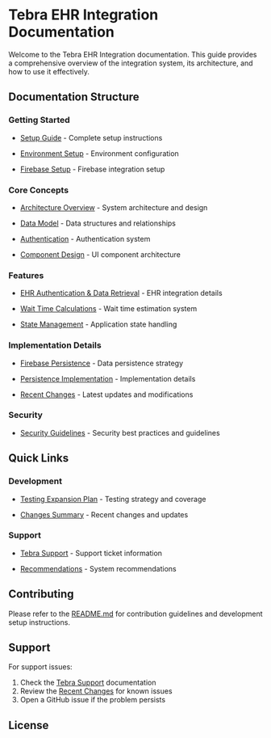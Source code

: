 
# Tebra EHR Integration Documentation

Welcome to the Tebra EHR Integration documentation. This guide provides a comprehensive overview of the integration system, its architecture, and how to use it effectively.

## Documentation Structure

### Getting Started

- [Setup Guide](setup-guide.md) - Complete setup instructions

- [Environment Setup](../ENVIRONMENT_SETUP.md) - Environment configuration

- [Firebase Setup](../FIREBASE_SETUP.md) - Firebase integration setup

### Core Concepts

- [Architecture Overview](architecture.md) - System architecture and design

- [Data Model](data-model.md) - Data structures and relationships

- [Authentication](auth.md) - Authentication system

- [Component Design](component-design.md) - UI component architecture

### Features

- [EHR Authentication & Data Retrieval](feature-ehr-auth-data-retrieval.md) - EHR integration details

- [Wait Time Calculations](wait-time-calculations.md) - Wait time estimation system

- [State Management](state-management-improvements.md) - Application state handling

### Implementation Details

- [Firebase Persistence](firebase-persistence-plan.md) - Data persistence strategy

- [Persistence Implementation](../PERSISTENCE_IMPLEMENTATION.md) - Implementation details

- [Recent Changes](recent-changes.md) - Latest updates and modifications

### Security

- [Security Guidelines](../SECURITY.md) - Security best practices and guidelines

## Quick Links

### Development

- [Testing Expansion Plan](../testing-expansion-plan.md) - Testing strategy and coverage

- [Changes Summary](../CHANGES_SUMMARY.md) - Recent changes and updates

### Support

- [Tebra Support](../tebra-support-ticket-revised.md) - Support ticket information

- [Recommendations](../recommendation.md) - System recommendations

## Contributing

Please refer to the [README.md](../README.md) for contribution guidelines and development setup instructions.

## Support

For support issues:

1. Check the [Tebra Support](../tebra-support-ticket-revised.md) documentation
2. Review the [Recent Changes](recent-changes.md) for known issues
3. Open a GitHub issue if the problem persists

## License
